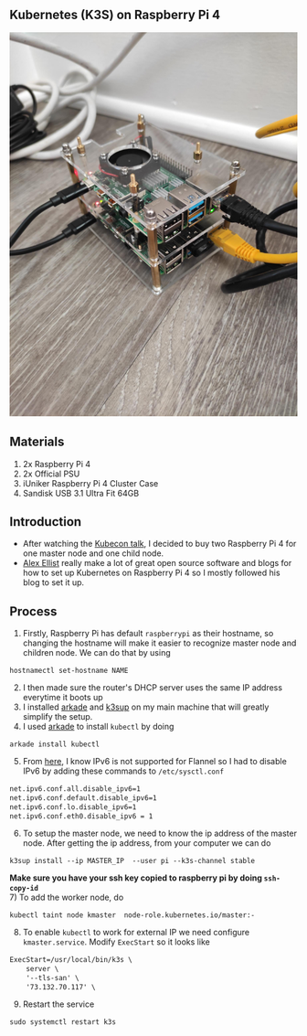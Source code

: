 ## Kubernetes (K3S) on Raspberry Pi 4

![my first setup](IMG_20210601_091709.jpg )

## Materials
1) 2x Raspberry Pi 4
2) 2x Official PSU
3) iUniker Raspberry Pi 4 Cluster Case
4) Sandisk USB 3.1 Ultra Fit 64GB

## Introduction
* After watching the [Kubecon talk](https://kccnceu2021.sched.com/event/iE2B/automating-your-home-with-k3s-and-home-assistant-eddie-zaneski-amazon-web-services-jeff-billimek-the-home-depot),
I decided to buy two Raspberry Pi 4 for one master node and one child node. 
* [Alex Ellist](https://github.com/alexellis) really make a lot of great open source software and blogs for how to set up Kubernetes on Raspberry Pi 4 so I mostly followed his blog to set it up.

## Process
1) Firstly, Raspberry Pi has default `raspberrypi` as their hostname, so changing the hostname will make it easier to recognize master node and children node. We can do that by using
```
hostnamectl set-hostname NAME
```
2) I then made sure the router's DHCP server uses the same IP address everytime it boots up
3) I installed [arkade](https://github.com/alexellis/arkade) and [k3sup](https://github.com/alexellis/k3sup) on my main machine that will greatly simplify the setup.
4) I used [arkade](https://github.com/alexellis/arkade) to install `kubectl` by doing 
```
arkade install kubectl
```
5) From [here](https://github.com/k3s-io/k3s/issues/3389), I know IPv6 is not supported for Flannel so I had to disable IPv6 by adding these commands to `/etc/sysctl.conf`
``` 
net.ipv6.conf.all.disable_ipv6=1
net.ipv6.conf.default.disable_ipv6=1
net.ipv6.conf.lo.disable_ipv6=1
net.ipv6.conf.eth0.disable_ipv6 = 1
```
6) To setup the master node, we need to know the ip address of the master node. After getting the ip address, from your computer we can do 
```
k3sup install --ip MASTER_IP  --user pi --k3s-channel stable
```
**Make sure you have your ssh key copied to raspberry pi by doing `ssh-copy-id`** </br>
7) To add the worker node, do
```
kubectl taint node kmaster  node-role.kubernetes.io/master:-
```
8) To enable `kubectl` to work for external IP we need configure `kmaster.service`. Modify `ExecStart` so it looks like
```
ExecStart=/usr/local/bin/k3s \
    server \
	'--tls-san' \
	'73.132.70.117' \
```
9) Restart the service
```
sudo systemctl restart k3s
```
